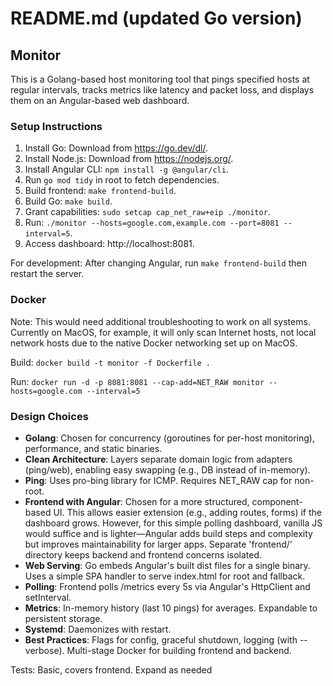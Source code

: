 # README.md (updated Go version)

## Monitor

This is a Golang-based host monitoring tool that pings specified hosts at regular intervals, tracks metrics like latency and packet loss, and displays them on an Angular-based web dashboard.

### Setup Instructions

1. Install Go: Download from https://go.dev/dl/.
2. Install Node.js: Download from https://nodejs.org/.
3. Install Angular CLI: `npm install -g @angular/cli`.
4. Run `go mod tidy` in root to fetch dependencies.
5. Build frontend: `make frontend-build`.
6. Build Go: `make build`.
7. Grant capabilities: `sudo setcap cap_net_raw+eip ./monitor`.
8. Run: `./monitor --hosts=google.com,example.com --port=8081 --interval=5`.
9. Access dashboard: http://localhost:8081.

For development: After changing Angular, run `make frontend-build` then restart the server.

### Docker
Note: This would need additional troubleshooting to work on all systems. Currently on MacOS, for example, it will only scan Internet hosts, not local network hosts due to the native Docker networking set up on MacOS.

Build: `docker build -t monitor -f Dockerfile .`

Run: `docker run -d -p 8081:8081 --cap-add=NET_RAW monitor --hosts=google.com --interval=5`

### Design Choices

- **Golang**: Chosen for concurrency (goroutines for per-host monitoring), performance, and static binaries.
- **Clean Architecture**: Layers separate domain logic from adapters (ping/web), enabling easy swapping (e.g., DB instead of in-memory).
- **Ping**: Uses pro-bing library for ICMP. Requires NET_RAW cap for non-root.
- **Frontend with Angular**: Chosen for a more structured, component-based UI. This allows easier extension (e.g., adding routes, forms) if the dashboard grows. However, for this simple polling dashboard, vanilla JS would suffice and is lighter—Angular adds build steps and complexity but improves maintainability for larger apps. Separate 'frontend/' directory keeps backend and frontend concerns isolated.
- **Web Serving**: Go embeds Angular's built dist files for a single binary. Uses a simple SPA handler to serve index.html for root and fallback.
- **Polling**: Frontend polls /metrics every 5s via Angular's HttpClient and setInterval.
- **Metrics**: In-memory history (last 10 pings) for averages. Expandable to persistent storage.
- **Systemd**: Daemonizes with restart.
- **Best Practices**: Flags for config, graceful shutdown, logging (with --verbose). Multi-stage Docker for building frontend and backend.

Tests: Basic, covers frontend. Expand as needed